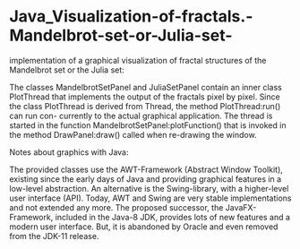# Java_Visualization-of-fractals.-Mandelbrot-set-or-Julia-set-


implementation of a graphical visualization of fractal structures of the Mandelbrot set or the Julia set:


The classes MandelbrotSetPanel and JuliaSetPanel contain an inner class PlotThread that implements the output of the fractals pixel by pixel. Since the class PlotThread is derived from Thread, the method PlotThread:run() can run con-
currently to the actual graphical application. The thread is started in the function MandelbrotSetPanel:plotFunction() that is invoked in the method DrawPanel:draw() called when re-drawing the window.


Notes about graphics with Java:


The provided classes use the AWT-Framework (Abstract Window Toolkit), existing since the early days of Java and providing graphical features in a low-level abstraction. An alternative is the Swing-library, with a higher-level user interface (API).
Today, AWT and Swing are very stable implementations and not extended any more. The proposed successor, the JavaFX-Framework, included in the Java-8 JDK, provides lots of new features and a modern user interface. But, it is abandoned by Oracle and
even removed from the JDK-11 release.
